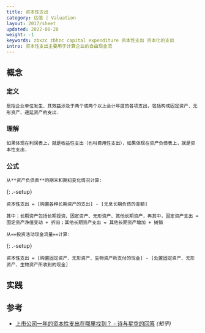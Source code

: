 ```yaml
---
title: 资本性支出
category: 估值 | Valuation
layout: 2017/sheet
updated: 2022-08-28
weight: -1
keywords: zbxzc zbhzc capital expenditure 资本性支出 资本化的支出
intro: 资本性支出主要用于计算企业的自由现金流
---
```


## 概念
### 定义
```
是指企业单位发生、其效益涉及于两个或两个以上会计年度的各项支出，包括构成固定资产、无形资产、递延资产的支出.
```

### 理解
```
如果体现在利润表上，就是收益性支出（也叫费用性支出），如果体现在资产负债表上，就是资本性支出.
```

### 公式
```
从**资产负债表**的期末和期初变化情况计算:
```
{: .-setup}

```
资本性支出 = [购置各种长期资产的支出] - [无息长期负债的差额]

其中：长期资产包括长期投资、固定资产、无形资产、其他长期资产，再其中，固定资产支出 = 固定资产净值变动 + 折旧；其他长期资产支出 = 其他长期资产增加 + 摊销

```

```
从==投资活动现金流量==计算:
```
{: .-setup}

```
资本性支出 = [购置固定资产、无形资产、生物资产所支付的现金] - [处置固定资产、无形资产、生物资产所收到的现金]
```

## 实践


## 参考
* [上市公司一年的资本性支出在哪里找到？ - 诗与星空的回答](https://www.zhihu.com/question/28300709/answer/241691621) _(知乎)_
